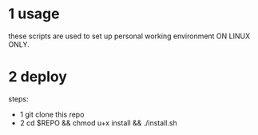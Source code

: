 # 1 usage
these scripts are used to set up personal working environment ON LINUX ONLY.
# 2 deploy
steps:
+ 1 git clone this repo
+ 2 cd $REPO && chmod u+x install && ./install.sh
